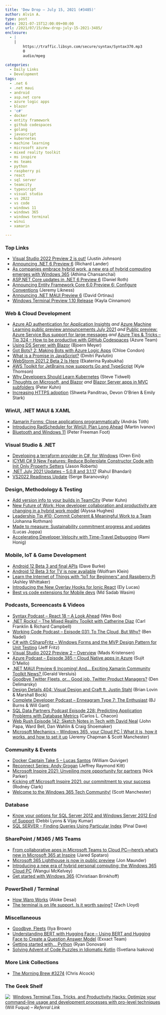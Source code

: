 ```yaml
---
title: 'Dew Drop – July 15, 2021 (#3485)'
author: Alvin A.
type: post
date: 2021-07-15T12:00:09+00:00
url: /2021/07/15/dew-drop-july-15-2021-3485/
enclosure:
  - |
    |
        https://traffic.libsyn.com/secure/syntax/Syntax370.mp3
        0
        audio/mpeg
        
categories:
  - Daily Links
  - Development
tags:
  - .net 6
  - .net maui
  - android
  - asp.net core
  - azure logic apps
  - blazor
  - 'c#'
  - docker
  - entity framework
  - github codespaces
  - golang
  - javascript
  - kubernetes
  - machine learning
  - microsoft azure
  - mixed reality toolkit
  - ms inspire
  - ms teams
  - python
  - raspberry pi
  - react
  - sql server
  - teamcity
  - typescript
  - visual studio
  - vs 2022
  - vs code
  - windows 11
  - windows 365
  - windows terminal
  - winui
  - xamarin

---
```

### <a name="top"></a>Top Links

  * <a href="https://devblogs.microsoft.com/visualstudio/visual-studio-2022-preview-2-is-out/?WT.mc_id=DOP-MVP-4025064" target="_blank" rel="noopener">Visual Studio 2022 Preview 2 is out!</a> (Justin Johnson)
  * <a href="https://devblogs.microsoft.com/dotnet/announcing-net-6-preview-6/?WT.mc_id=DOP-MVP-4025064" target="_blank" rel="noopener">Announcing .NET 6 Preview 6</a> (Richard Lander)
  * <a href="https://blogs.windows.com/windowsexperience/2021/07/14/as-companies-embrace-hybrid-work-a-new-era-of-hybrid-computing-emerges-with-windows-365/?WT.mc_id=WD-MVP-4025064" target="_blank" rel="noopener">As companies embrace hybrid work, a new era of hybrid computing emerges with Windows 365</a> (Athima Chansanchai)
  * <a href="https://devblogs.microsoft.com/aspnet/asp-net-core-updates-in-net-6-preview-6/?WT.mc_id=DOP-MVP-4025064" target="_blank" rel="noopener">ASP.NET Core updates in .NET 6 Preview 6</a> (Daniel Roth)
  * <a href="https://devblogs.microsoft.com/dotnet/announcing-entity-framework-core-6-0-preview-6-configure-conventions/?WT.mc_id=DOP-MVP-4025064" target="_blank" rel="noopener">Announcing Entity Framework Core 6.0 Preview 6: Configure Conventions</a> (Jeremy Likness)
  * <a href="https://devblogs.microsoft.com/dotnet/announcing-net-maui-preview-6/?WT.mc_id=DOP-MVP-4025064" target="_blank" rel="noopener">Announcing .NET MAUI Preview 6</a> (David Ortinau)
  * <a href="https://devblogs.microsoft.com/commandline/windows-terminal-preview-1-10-release/?WT.mc_id=DOP-MVP-4025064" target="_blank" rel="noopener">Windows Terminal Preview 1.10 Release</a> (Kayla Cinnamon)



### <a name="web"></a>Web & Cloud Development

  * <a href="https://azure.microsoft.com/en-us/updates/azure-ad-authentication-for-application-insights/?WT.mc_id=DOP-MVP-4025064" target="_blank" rel="noopener">Azure AD authentication for Application Insights</a> _and_ <a href="https://azure.microsoft.com/en-us/updates/azure-machine-learning-public-preview-announcements-july-2021/?WT.mc_id=DOP-MVP-4025064" target="_blank" rel="noopener">Azure Machine Learning public preview announcements July 2021</a> _and_ <a href="https://azure.microsoft.com/en-us/updates/public-preview-azure-service-bus-support-for-large-messages/?WT.mc_id=DOP-MVP-4025064" target="_blank" rel="noopener">Public preview: Azure Service Bus support for large messages</a> _and_ <a href="https://microsoft.github.io/AzureTipsAndTricks/blog/tip324.html" target="_blank" rel="noopener">Azure Tips & Tricks &#8211; Tip 324 &#8211; How to be productive with GitHub Codespaces</a> (Azure Team)
  * <a href="https://www.textcontrol.com/blog/2021/07/15/using-ds-server-with-blazor/" target="_blank" rel="noopener">Using DS Server with Blazor</a> (Bjoern Meyer)
  * <a href="https://dev.to/azure/got-bots-2-making-bots-with-azure-logic-apps-47nm" target="_blank" rel="noopener">Got Bots? 2: Making Bots with Azure Logic Apps</a> (Chloe Condon)
  * <a href="https://dmitripavlutin.com/what-is-javascript-promise/" target="_blank" rel="noopener">What is a Promise in JavaScript?</a> (Dmitri Pavlutin)
  * <a href="https://blog.jetbrains.com/webstorm/2021/07/webstorm-2021-2-beta-2/" target="_blank" rel="noopener">WebStorm 2021.2 Beta 2 Is Here</a> (Ekaterina Ryabukha)
  * <a href="http://feedproxy.google.com/~r/AwsDeveloperBlog/~3/cmcaF_1yYZc/" target="_blank" rel="noopener">AWS Toolkit for JetBrains now supports Go and TypeScript</a> (Kyle Thomson)
  * <a href="https://thenewstack.io/why-developers-should-learn-kubernetes/" target="_blank" rel="noopener">Why Developers Should Learn Kubernetes</a> (Steve Tidwell)
  * <a href="https://www.mistergoodcat.com/post/thoughts-on-microsoft-and-blazor" target="_blank" rel="noopener">Thoughts on Microsoft, and Blazor</a> _and_ <a href="https://www.mistergoodcat.com/post/blazor-server-apps-in-mvc-subfolders" target="_blank" rel="noopener">Blazor Server apps in MVC subfolders</a> (Peter Kuhn)
  * <a href="http://blog.chromium.org/2021/07/increasing-https-adoption.html" target="_blank" rel="noopener">Increasing HTTPS adoption</a> (Shweta Panditrao, Devon O&#8217;Brien & Emily Stark)



### <a name="silverlight"></a>WinUI, .NET MAUI & XAML

  * <a href="https://www.banditoth.hu/2021/07/15/xamarin-forms-close-applications-programmatically/?utm_source=rss&utm_medium=rss&utm_campaign=xamarin-forms-close-applications-programmatically" target="_blank" rel="noopener">Xamarin Forms: Close applications programmatically</a> (András Tóth)
  * <a href="https://www.telerik.com/blogs/introducing-radscheduler-for-winui-plan-long-ahead" target="_blank" rel="noopener">Introducing RadScheduler for WinUI: Plan Long Ahead</a> (Martin Ivanov)
  * <a href="http://feedproxy.google.com/~r/PeterFoot/~3/OqgC-RXHxag/" target="_blank" rel="noopener">Bluetooth and Windows 11</a> (Peter Freeman Foot)



### <a name="dotnet"></a>Visual Studio & .NET

  * <a href="http://feedproxy.google.com/~r/AyendeRahien/~3/3-zv3qRT7e0/developing-a-terraform-provider-in-c-for-windows" target="_blank" rel="noopener">Developing a terraform provider in C#, for Windows</a> (Oren Eini)
  * <a href="http://dontcodetired.com/blog/post/ICYMI-C-9-New-Features-Reduce-Boilerplate-Constructor-Code-with-Init-Only-Property-Setters" target="_blank" rel="noopener">ICYMI C# 9 New Features: Reduce Boilerplate Constructor Code with Init Only Property Setters</a> (Jason Roberts)
  * <a href="https://devblogs.microsoft.com/dotnet/net-july-2021/?WT.mc_id=DOP-MVP-4025064" target="_blank" rel="noopener">.NET July 2021 Updates – 5.0.8 and 3.1.17</a> (Rahul Bhandari)
  * <a href="http://feedproxy.google.com/~r/SubMain/~3/coCXIu90pgg/" target="_blank" rel="noopener">VS2022 Readiness Update</a> (Serge Baranovsky)



### <a name="design"></a>Design, Methodology & Testing

  * <a href="https://www.mistergoodcat.com/post/add-version-info-to-your-builds-in-teamcity" target="_blank" rel="noopener">Add version info to your builds in TeamCity</a> (Peter Kuhn)
  * <a href="https://www.microsoft.com/en-us/research/podcast/new-future-of-work-how-developer-collaboration-and-productivity-are-changing-in-a-hybrid-work-model/" target="_blank" rel="noopener">New Future of Work: How developer collaboration and productivity are changing in a hybrid work model</a> (Alyssa Hughes)
  * <a href="http://feedproxy.google.com/~r/ManagingProductDevelopment/~3/6wjNkyO8cg4/" target="_blank" rel="noopener">Leadership Tip #10: Commit Coherent & Meaningful Work to a Team</a> (Johanna Rothman)
  * <a href="https://blogs.microsoft.com/blog/2021/07/14/made-to-measure-sustainability-commitment-progress-and-updates/" target="_blank" rel="noopener">Made to measure: Sustainability commitment progress and updates</a> (Lucas Joppa)
  * <a href="https://oz-code.com/blog/production-debugging/accelerating-developer-velocity-with-time-travel-debugging" target="_blank" rel="noopener">Accelerating Developer Velocity with Time-Travel Debugging</a> (Rami Honig)



### <a name="mobile"></a>Mobile, IoT & Game Development

  * <a href="http://feedproxy.google.com/~r/blogspot/hsDu/~3/g1PztjfOe8E/android-12-beta-3.html" target="_blank" rel="noopener">Android 12 Beta 3 and final APIs</a> (Dave Burke)
  * <a href="http://feedproxy.google.com/~r/blogspot/hsDu/~3/0ddZo5kwk_I/android-12-beta-3-for-tv-is-now.html" target="_blank" rel="noopener">Android 12 Beta 3 for TV is now available</a> (Wolfram Klein)
  * <a href="https://www.raspberrypi.org/blog/learn-the-internet-of-things-with-iot-for-beginners-and-raspberry-pi/" target="_blank" rel="noopener">Learn the Internet of Things with “IoT for Beginners” and Raspberry Pi</a> (Ashley Whittaker)
  * <a href="https://ionicframework.com/blog/introducing-the-new-overlay-hooks-for-ionic-react/" target="_blank" rel="noopener">Introducing the New Overlay Hooks for Ionic React</a> (Ely Lucas)
  * <a href="https://medium.com/codechai/best-vs-code-extensions-for-mobile-devs-b09d68b00689?source=rss----fc8393e7239---4" target="_blank" rel="noopener">Best vs code extensions for Mobile devs</a> (Md Sadab Wasim)



### <a name="podcasts"></a>Podcasts, Screencasts & Videos

  * <a href="https://traffic.libsyn.com/secure/syntax/Syntax370.mp3" target="_blank" rel="noopener">Syntax Podcast &#8211; React 18 &#8211; A Look Ahead</a> (Wes Bos)
  * <a href="http://www.dotnetrocks.com/default.aspx?ShowNum=1748" target="_blank" rel="noopener">.NET Rocks! &#8211; The Mixed Reality Toolkit with Catherine Diaz</a> (Carl Franklin & Richard Campbell)
  * <a href="https://www.bennadel.com/blog/4078-working-code-podcast-episode-031-to-the-cloud-but-why.htm" target="_blank" rel="noopener">Working Code Podcast &#8211; Episode 031: To The Cloud, But Why?</a> (Ben Nadel)
  * <a href="http://www.youtube.com/watch?v=re5poVkjyAM" target="_blank" rel="noopener">C# with CSharpFritz &#8211; Windows Forms and the MVP Design Pattern for Unit Testing</a> (Jeff Fritz)
  * <a href="http://www.youtube.com/watch?v=eUk8cpQv9Eg" target="_blank" rel="noopener">Visual Studio 2022 Preview 2 &#8211; Overview</a> (Mads Kristensen)
  * <a href="http://azpodcast.azurewebsites.net/post/Episode-385-Cloud-Native-apps-in-Azure" target="_blank" rel="noopener">Azure Podcast &#8211; Episode 385 &#8211; Cloud Native apps in Azure</a> (Sujit D&#8217;Mello)
  * <a href="https://www.youtube.com/watch?v=vvWemluxzBo" target="_blank" rel="noopener">.NET MAUI Preview 6 Incoming! And… Exciting Xamarin Community Toolkit News? </a> (Gerald Versluis)
  * <a href="http://www.youtube.com/watch?v=_sl_pohmmBA" target="_blank" rel="noopener">Goodbye Twitter Fleets, or&#8230; Good job, Twitter Product Managers?</a> (Den Delimarsky)
  * <a href="https://designdetails.fm/episodes/guyTfHAB" target="_blank" rel="noopener">Design Details 404: Visual Design and Craft ft. Justin Stahl</a> (Brian Lovin & Marshall Bock)
  * <a href="https://completedeveloperpodcast.com/enneagram-type-7-the-enthusiast/?utm_source=rss&utm_medium=rss&utm_campaign=enneagram-type-7-the-enthusiast" target="_blank" rel="noopener">Complete Developer Podcast &#8211; Enneagram Type 7: The Enthusiast</a> (BJ Burns & Will Gant)
  * <a href="https://sqldatapartners.com/2021/07/14/episode-228-predicting-application-problems-with-database-metrics/" target="_blank" rel="noopener">SQL Data Partners Podcast Episode 228: Predicting Application Problems with Database Metrics</a> (Carlos L. Chacon)
  * <a href="https://www.webrush.io/episodes/episode-142-sketch-notes-in-tech-with-david-neal" target="_blank" rel="noopener">Web Rush Episode 142: Sketch Notes in Tech with David Neal</a> (John Papa, Ward Bell, Dan Wahlin & Craig Shoemaker)
  * <a href="http://www.youtube.com/watch?v=V14Ia2uwrtk" target="_blank" rel="noopener">Microsoft Mechanics &#8211; Windows 365, your Cloud PC | What it is, how it works, and how to set it up</a> (Jeremy Chapman & Scott Manchester)



### <a name="events"></a>Community & Events

  * <a href="https://www.docker.com/blog/docker-captain-take-5-lucas-santos/" target="_blank" rel="noopener">Docker Captain Take 5 – Lucas Santos</a> (William Quiviger)
  * <a href="https://techcommunity.microsoft.com/t5/microsoft-mvp-award-program-blog/reconnect-series-andy-grogan/ba-p/2544338?WT.mc_id=DOP-MVP-4025064" target="_blank" rel="noopener">Reconnect Series: Andy Grogan</a> (Jeffrey Raymond Kitt)
  * <a href="https://blogs.microsoft.com/blog/2021/07/14/microsoft-inspire-2021-unveiling-more-opportunity-for-partners/" target="_blank" rel="noopener">Microsoft Inspire 2021: Unveiling more opportunity for partners</a> (Nick Parker)
  * <a href="https://blogs.partner.microsoft.com/mpn/kicking-off-microsoft-inspire-2021-our-commitment-to-your-success/" target="_blank" rel="noopener">Kicking off Microsoft Inspire 2021: our commitment to your success</a> (Rodney Clark)
  * <a href="https://techcommunity.microsoft.com/t5/windows-it-pro-blog/welcome-to-the-windows-365-tech-community/ba-p/2545426?WT.mc_id=DOP-MVP-4025064" target="_blank" rel="noopener">Welcome to the Windows 365 Tech Community!</a> (Scott Manchester)



### <a name="sql"></a>Database

  * <a href="https://cloudblogs.microsoft.com/sqlserver/2021/07/14/know-your-options-for-sql-server-2012-and-windows-server-2012-end-of-support/?WT.mc_id=DOP-MVP-4025064" target="_blank" rel="noopener">Know your options for SQL Server 2012 and Windows Server 2012 End of Support</a> (Debbi Lyons & Vijay Kumar)
  * <a href="https://blog.sqlauthority.com/2021/07/15/sql-server-finding-queries-using-particular-index/?utm_source=rss&utm_medium=rss&utm_campaign=sql-server-finding-queries-using-particular-index" target="_blank" rel="noopener">SQL SERVER – Finding Queries Using Particular Index</a> (Pinal Dave)



### <a name="sp"></a>SharePoint / M365 / MS Teams

  * <a href="https://www.microsoft.com/en-us/microsoft-365/blog/2021/07/14/from-collaborative-apps-in-microsoft-teams-to-cloud-pc-heres-whats-new-in-microsoft-365-at-inspire/" target="_blank" rel="noopener">From collaborative apps in Microsoft Teams to Cloud PC—here’s what’s new in Microsoft 365 at Inspire</a> (Jared Spataro)
  * <a href="https://techcommunity.microsoft.com/t5/small-and-medium-business-blog/microsoft-365-lighthouse-is-now-in-public-preview/ba-p/2540515?WT.mc_id=DOP-MVP-4025064" target="_blank" rel="noopener">Microsoft 365 Lighthouse is now in public preview</a> (Jon Maunder)
  * <a href="https://www.microsoft.com/en-us/microsoft-365/blog/2021/07/14/introducing-a-new-era-of-hybrid-personal-computing-the-windows-365-cloud-pc/" target="_blank" rel="noopener">Introducing a new era of hybrid personal computing: the Windows 365 Cloud PC</a> (Wangui McKelvey)
  * <a href="https://techcommunity.microsoft.com/t5/windows-it-pro-blog/get-started-with-windows-365/ba-p/2530504?WT.mc_id=DOP-MVP-4025064" target="_blank" rel="noopener">Get started with Windows 365</a> (Christiaan Brinkhoff)



### <a name="ps"></a>PowerShell / Terminal

  * <a href="https://blog.warp.dev/how-warp-works/" target="_blank" rel="noopener">How Warp Works</a> (Aloke Desai)
  * <a href="https://blog.warp.dev/the-terminal-is-on-life-support-is-it-worth-saving/" target="_blank" rel="noopener">The terminal is on life support. Is it worth saving?</a> (Zach Lloyd)



### <a name="misc"></a>Miscellaneous

  * <a href="https://blog.twitter.com/en_us/topics/product/2021/goodbye-fleets" target="_blank" rel="noopener">Goodbye, Fleets</a> (Ilya Brown)
  * <a href="https://www.exxactcorp.com/blog/Deep-Learning/understanding-bert-with-hugging-face" target="_blank" rel="noopener">Understanding BERT with Hugging Face &#8211; Using BERT and Hugging Face to Create a Question Answer Model</a> (Exxact Team)
  * <a href="https://stackoverflow.blog/2021/07/14/getting-started-with-python/" target="_blank" rel="noopener">Getting started with… Python</a> (Ryan Donovan)
  * <a href="https://blog.jetbrains.com/kotlin/2021/07/advent-of-code-in-idiomatic-kotlin/" target="_blank" rel="noopener">Solving Advent of Code Puzzles in Idiomatic Kotlin</a> (Svetlana Isakova)



### <a name="links"></a>More Link Collections

  * <a href="http://feedproxy.google.com/~r/ReflectivePerspective/~3/GeHcq9Oq7VE/" target="_blank" rel="noopener">The Morning Brew #3274</a> (Chris Alcock)



### <a name="shelf"></a>The Geek Shelf

<a href="https://www.amazon.com/Windows-Terminal-Tricks-Productivity-Hacks/dp/1800207565/?tag=amavin-20" target="_blank" rel="noopener"><img decoding="async" align="left" style="margin: 0px 5px 0px 0px; border: 0px currentcolor; border-image: none; float: left; display: inline; background-image: none;" src="https://m.media-amazon.com/images/I/61w9AdsjjtS._AC_UY218_.jpg" border="0" /></a>&nbsp;<a href="https://www.amazon.com/Windows-Terminal-Tricks-Productivity-Hacks/dp/1800207565/?tag=amavin-20" target="_blank" rel="noopener">Windows Terminal Tips, Tricks, and Productivity Hacks: Optimize your command-line usage and development processes with pro-level techniques</a> (Will Fuqua) _&#8211; Referral Link_